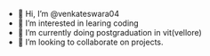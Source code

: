 - 👋 Hi, I’m @venkateswara04
- 👀 I’m interested in learing coding
- 🌱 I’m currently doing postgraduation in vit(vellore)
- 💞️ I’m looking to collaborate on  projects.

<!---
venkateswara04/venkateswara04 is a ✨ special ✨ repository because its `README.md` (this file) appears on your GitHub profile.
You can click the Preview link to take a look at your changes.
--->
